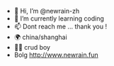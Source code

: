 - 👋 Hi, I’m @newrain-zh
- 🌱 I’m currently learning coding
- 📫 Dont reach me ... thank you !
- 🌍 china/shanghai
- 🤘🏻 crud boy
- Bolg http://www.newrain.fun

<!---
newrain-zh/newrain-zh is a ✨ special ✨ repository because its `README.md` (this file) appears on your GitHub profile.
You can click the Preview link to take a look at your changes.
--->
